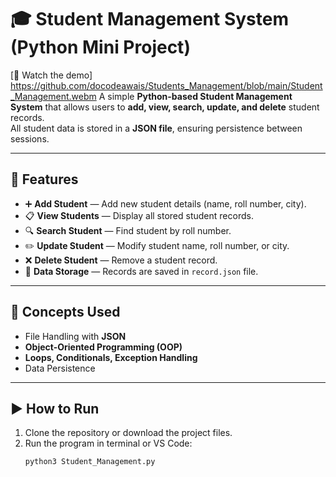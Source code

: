 # 🎓 Student Management System (Python Mini Project)

[🎥 Watch the demo] https://github.com/docodeawais/Students_Management/blob/main/Student_Management.webm
A simple **Python-based Student Management System** that allows users to **add, view, search, update, and delete** student records.  
All student data is stored in a **JSON file**, ensuring persistence between sessions.

---

## 🚀 Features
- ➕ **Add Student** — Add new student details (name, roll number, city).  
- 📋 **View Students** — Display all stored student records.  
- 🔍 **Search Student** — Find student by roll number.  
- ✏️ **Update Student** — Modify student name, roll number, or city.  
- ❌ **Delete Student** — Remove a student record.  
- 💾 **Data Storage** — Records are saved in `record.json` file.

---

## 🧠 Concepts Used
- File Handling with **JSON**  
- **Object-Oriented Programming (OOP)**  
- **Loops, Conditionals, Exception Handling**  
- Data Persistence  


---

## ▶️ How to Run
1. Clone the repository or download the project files.  
2. Run the program in terminal or VS Code:
   ```bash
   python3 Student_Management.py

